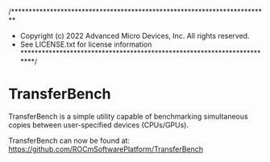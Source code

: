 /*************************************************************************
 * Copyright (c) 2022 Advanced Micro Devices, Inc. All rights reserved.
 * See LICENSE.txt for license information
 ************************************************************************/

# TransferBench

TransferBench is a simple utility capable of benchmarking simultaneous copies between user-specified devices (CPUs/GPUs).

TransferBench can now be found at: https://github.com/ROCmSoftwarePlatform/TransferBench
